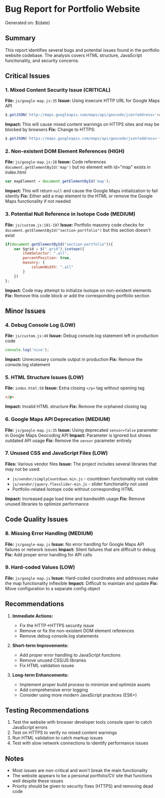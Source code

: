 # Bug Report for Portfolio Website

Generated on: $(date)

## Summary
This report identifies several bugs and potential issues found in the portfolio website codebase. The analysis covers HTML structure, JavaScript functionality, and security concerns.

## Critical Issues

### 1. Mixed Content Security Issue (CRITICAL)
**File:** `js/google-map.js:35`
**Issue:** Using insecure HTTP URL for Google Maps API
```javascript
$.getJSON('http://maps.googleapis.com/maps/api/geocode/json?address='+addresses[x]+'&sensor=false', null, function (data) {
```
**Impact:** This will cause mixed content warnings on HTTPS sites and may be blocked by browsers
**Fix:** Change to HTTPS:
```javascript
$.getJSON('https://maps.googleapis.com/maps/api/geocode/json?address='+addresses[x]+'&sensor=false', null, function (data) {
```

### 2. Non-existent DOM Element References (HIGH)
**File:** `js/google-map.js:28`
**Issue:** Code references `document.getElementById('map')` but no element with id="map" exists in index.html
```javascript
var mapElement = document.getElementById('map');
```
**Impact:** This will return `null` and cause the Google Maps initialization to fail silently
**Fix:** Either add a map element to the HTML or remove the Google Maps functionality if not needed

### 3. Potential Null Reference in Isotope Code (MEDIUM)
**File:** `js/custom.js:191-197`
**Issue:** Portfolio masonry code checks for `document.getElementById("section-portfolio")` but this section doesn't exist
```javascript
if(document.getElementById("section-portfolio")){
    var $grid = $(".grid").isotope({
        itemSelector: ".all",
        percentPosition: true,
        masonry: {
            columnWidth: ".all"
        }
    })
};
```
**Impact:** Code may attempt to initialize Isotope on non-existent elements
**Fix:** Remove this code block or add the corresponding portfolio section

## Minor Issues

### 4. Debug Console Log (LOW)
**File:** `js/custom.js:49`
**Issue:** Debug console.log statement left in production code
```javascript
console.log('nice');
```
**Impact:** Unnecessary console output in production
**Fix:** Remove the console.log statement

### 5. HTML Structure Issues (LOW)
**File:** `index.html:58`
**Issue:** Extra closing `</p>` tag without opening tag
```html
</p>
```
**Impact:** Invalid HTML structure
**Fix:** Remove the orphaned closing tag

### 6. Google Maps API Deprecation (MEDIUM)
**File:** `js/google-map.js:35`
**Issue:** Using deprecated `sensor=false` parameter in Google Maps Geocoding API
**Impact:** Parameter is ignored but shows outdated API usage
**Fix:** Remove the `sensor` parameter entirely

### 7. Unused CSS and JavaScript Files (LOW)
**Files:** Various vendor files
**Issue:** The project includes several libraries that may not be used:
- `js/vendor/simplyCountdown.min.js` - countdown functionality not visible
- `js/vendor/jquery.flexslider-min.js` - slider functionality not used
- Portfolio-related Isotope code without corresponding HTML

**Impact:** Increased page load time and bandwidth usage
**Fix:** Remove unused libraries to optimize performance

## Code Quality Issues

### 8. Missing Error Handling (MEDIUM)
**File:** `js/google-map.js`
**Issue:** No error handling for Google Maps API failures or network issues
**Impact:** Silent failures that are difficult to debug
**Fix:** Add proper error handling for API calls

### 9. Hard-coded Values (LOW)
**File:** `js/google-map.js`
**Issue:** Hard-coded coordinates and addresses make the map functionality inflexible
**Impact:** Difficult to maintain and update
**Fix:** Move configuration to a separate config object

## Recommendations

1. **Immediate Actions:**
   - Fix the HTTP→HTTPS security issue
   - Remove or fix the non-existent DOM element references
   - Remove debug console.log statements

2. **Short-term Improvements:**
   - Add proper error handling to JavaScript functions
   - Remove unused CSS/JS libraries
   - Fix HTML validation issues

3. **Long-term Enhancements:**
   - Implement proper build process to minimize and optimize assets
   - Add comprehensive error logging
   - Consider using more modern JavaScript practices (ES6+)

## Testing Recommendations

1. Test the website with browser developer tools console open to catch JavaScript errors
2. Test on HTTPS to verify no mixed content warnings
3. Run HTML validation to catch markup issues
4. Test with slow network connections to identify performance issues

## Notes

- Most issues are non-critical and won't break the main functionality
- The website appears to be a personal portfolio/CV site that functions well despite these issues
- Priority should be given to security fixes (HTTPS) and removing dead code